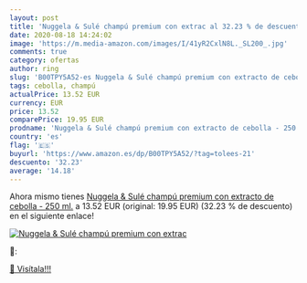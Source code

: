 ```yaml
---
layout: post
title: 'Nuggela & Sulé champú premium con extrac al 32.23 % de descuento'
date: 2020-08-18 14:24:02
image: 'https://m.media-amazon.com/images/I/41yR2CxlN8L._SL200_.jpg'
comments: true
category: ofertas
author: ring
slug: 'B00TPY5A52-es Nuggela & Sulé champú premium con extracto de cebolla -...'
tags: cebolla, champú
actualPrice: 13.52 EUR
currency: EUR
price: 13.52
comparePrice: 19.95 EUR
prodname: 'Nuggela & Sulé champú premium con extracto de cebolla - 250 ml.'
country: 'es'
flag: '🇪🇸'
buyurl: 'https://www.amazon.es/dp/B00TPY5A52/?tag=tolees-21'
descuento: '32.23'
average: '14.18'
---
```


Ahora mismo tienes [Nuggela & Sulé champú premium con extracto de cebolla - 250 ml.](https://www.amazon.es/dp/B00TPY5A52/?tag=tolees-21) a 13.52 EUR (original: 19.95 EUR) (32.23 %  de descuento) en el siguiente enlace!

[![Nuggela & Sulé champú premium con extrac](https://m.media-amazon.com/images/I/41yR2CxlN8L._SL200_.jpg)](https://www.amazon.es/dp/B00TPY5A52/?tag=tolees-21)

🔎:


[🛒 Visítala!!!](https://www.amazon.es/dp/B00TPY5A52/?tag=tolees-21)
